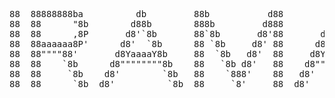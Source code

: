 <pre>                                                                                      
                                                                                                                        
88  88888888ba          db         88b           d88         db         8b        d8        ,ad8888ba,    88        88  
88  88      "8b        d88b        888b         d888        d88b         Y8,    ,8P        d8"'    `"8b   88        88  
88  88      ,8P       d8'`8b       88`8b       d8'88       d8'`8b         `8b  d8'        d8'        `8b  88        88  
88  88aaaaaa8P'      d8'  `8b      88 `8b     d8' 88      d8'  `8b          Y88P          88          88  88        88  
88  88""""88'       d8YaaaaY8b     88  `8b   d8'  88     d8YaaaaY8b         d88b          88          88  88        88  
88  88    `8b      d8""""""""8b    88   `8b d8'   88    d8""""""""8b      ,8P  Y8,        Y8,        ,8P  88        88  
88  88     `8b    d8'        `8b   88    `888'    88   d8'        `8b    d8'    `8b        Y8a.    .a8P   Y8a.    .a8P  
88  88      `8b  d8'          `8b  88     `8'     88  d8'          `8b  8P        Y8        `"Y8888Y"'     `"Y8888Y"'   
                                                                                                                        
                                                                                                                        </pre>
